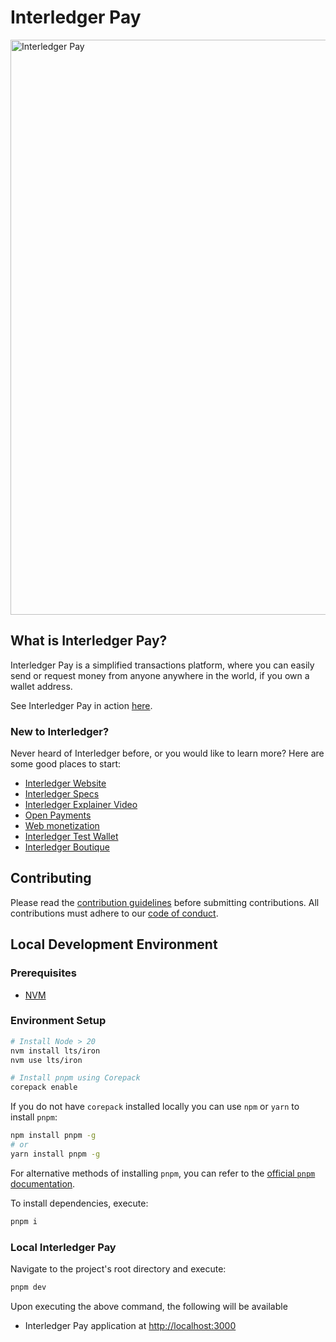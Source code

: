 # Interledger Pay

<a href="#interledger-pay">
  <img src="https://github.com/interledger/testnet/assets/117268143/54e6478d-7c6e-4aa4-a325-ec0ea8f507bb" width="920" alt="Interledger Pay">
</a>

## What is Interledger Pay?

Interledger Pay is a simplified transactions platform, where you can easily send or request money from anyone anywhere in the world, if you own a wallet address.

See Interledger Pay in action [here](https://interledgerpay.com).

### New to Interledger?

Never heard of Interledger before, or you would like to learn more? Here are some good places to start:

- [Interledger Website](https://interledger.org/)
- [Interledger Specs](https://interledger.org/rfcs/0027-interledger-protocol-4/)
- [Interledger Explainer Video](https://twitter.com/Interledger/status/1567916000074678272)
- [Open Payments](https://openpayments.guide/)
- [Web monetization](https://webmonetization.org/)
- [Interledger Test Wallet](https://rafiki.money)
- [Interledger Boutique](https://rafiki.boutique)

## Contributing

Please read the [contribution guidelines](.github/contributing.md) before submitting contributions. All contributions must adhere to our [code of conduct](.github/CODE_OF_CONDUCT.md).

## Local Development Environment

### Prerequisites

- [NVM](https://github.com/nvm-sh/nvm)

### Environment Setup

```sh
# Install Node > 20
nvm install lts/iron
nvm use lts/iron

# Install pnpm using Corepack
corepack enable
```

If you do not have `corepack` installed locally you can use `npm` or `yarn` to install `pnpm`:

```sh
npm install pnpm -g
# or
yarn install pnpm -g
```

For alternative methods of installing `pnpm`, you can refer to the [official `pnpm` documentation](https://pnpm.io/installation).

To install dependencies, execute:

```sh
pnpm i
```

### Local Interledger Pay

Navigate to the project's root directory and execute:

```sh
pnpm dev
```

Upon executing the above command, the following will be available

- Interledger Pay application at [http://localhost:3000](http://localhost:3000)
